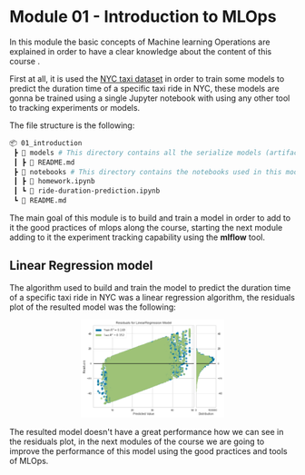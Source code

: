 # Module 01 - Introduction to MLOps 
In this module the basic concepts of Machine learning Operations are explained in order to have a clear knowledge about the content of this course .

First at all, it is used the [NYC taxi dataset](https://www1.nyc.gov/site/tlc/about/tlc-trip-record-data.page) in order to train some models to predict the duration time of a specific taxi ride in NYC, these models are gonna be trained using a single Jupyter notebook with using any other tool to tracking experiments or models.

The file structure is the following:

```bash
📦 01_introduction
 ┣ 📂 models # This directory contains all the serialize models (artifacts)
 ┃ ┣ 📜 README.md
 ┣ 📂 notebooks # This directory contains the notebooks used in this module
 ┃ ┣ 📜 homework.ipynb
 ┃ ┗ 📜 ride-duration-prediction.ipynb
 ┗ 📜 README.md
```

The main goal of this module is to build and train a model in order to add to it the good practices of mlops along the course, starting the next module adding to it the experiment tracking capability using the **mlflow** tool.

## Linear Regression model 
The algorithm used to build and train the model to predict the duration time of a specific taxi ride in NYC was a linear regression algorithm, the residuals plot of the resulted model was the following:

<p align="center">
  <img src="../assets/imgs/residuals_plot.png" width=50%/>
</p>

The resulted model doesn't have a great performance how we can see in the residuals plot, in the next modules of the course we are going to improve the performance of this model using the good practices and tools of MLOps.
